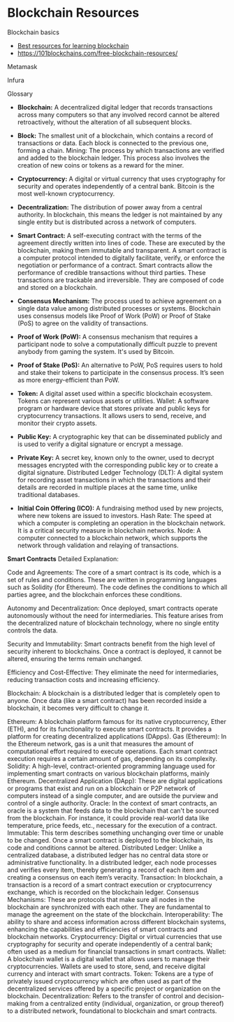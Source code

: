 # Blockchain Resources

Blockchain basics

* [Best resources for learning blockchain](https://medium.com/coinmonks/best-resources-to-learn-blockchain-development-in-2023-cdd03bab58db)
* https://101blockchains.com/free-blockchain-resources/


Metamask

Infura



Glossary

- **Blockchain:** A decentralized digital ledger that records transactions across many computers so that any involved record cannot be altered retroactively, without the alteration of all subsequent blocks.

- **Block:**  The smallest unit of a blockchain, which contains a record of transactions or data. Each block is connected to the previous one, forming a chain.
Mining: The process by which transactions are verified and added to the blockchain ledger. This process also involves the creation of new coins or tokens as a reward for the miner.

- **Cryptocurrency:** A digital or virtual currency that uses cryptography for security and operates independently of a central bank. Bitcoin is the most well-known cryptocurrency.

- **Decentralization:** The distribution of power away from a central authority. In blockchain, this means the ledger is not maintained by any single entity but is distributed across a network of computers.

- **Smart Contract:** A self-executing contract with the terms of the agreement directly written into lines of code. These are executed by the blockchain, making them immutable and transparent. A smart contract is a computer protocol intended to digitally facilitate, verify, or enforce the negotiation or performance of a contract. Smart contracts allow the performance of credible transactions without third parties. These transactions are trackable and irreversible. They are composed of code and stored on a blockchain.
  
- **Consensus Mechanism:** The process used to achieve agreement on a single data value among distributed processes or systems. Blockchain uses consensus models like Proof of Work (PoW) or Proof of Stake (PoS) to agree on the validity of transactions.

- **Proof of Work (PoW):** A consensus mechanism that requires a participant node to solve a computationally difficult puzzle to prevent anybody from gaming the system. It's used by Bitcoin.
  
- **Proof of Stake (PoS):** An alternative to PoW, PoS requires users to hold and stake their tokens to participate in the consensus process. It’s seen as more energy-efficient than PoW.
  
- **Token:** A digital asset used within a specific blockchain ecosystem. Tokens can represent various assets or utilities.
Wallet: A software program or hardware device that stores private and public keys for cryptocurrency transactions. It allows users to send, receive, and monitor their crypto assets.

- **Public Key:** A cryptographic key that can be disseminated publicly and is used to verify a digital signature or encrypt a message.

- **Private Key:** A secret key, known only to the owner, used to decrypt messages encrypted with the corresponding public key or to create a digital signature.
Distributed Ledger Technology (DLT): A digital system for recording asset transactions in which the transactions and their details are recorded in multiple places at the same time, unlike traditional databases.

- **Initial Coin Offering (ICO):** A fundraising method used by new projects, where new tokens are issued to investors.
Hash Rate: The speed at which a computer is completing an operation in the blockchain network. It is a critical security measure in blockchain networks.
Node: A computer connected to a blockchain network, which supports the network through validation and relaying of transactions.

**Smart Contracts**
Detailed Explanation:


Code and Agreements:
The core of a smart contract is its code, which is a set of rules and conditions. These are written in programming languages such as Solidity (for Ethereum). The code defines the conditions to which all parties agree, and the blockchain enforces these conditions.

Autonomy and Decentralization: Once deployed, smart contracts operate autonomously without the need for intermediaries. This feature arises from the decentralized nature of blockchain technology, where no single entity controls the data.

Security and Immutability: Smart contracts benefit from the high level of security inherent to blockchains. Once a contract is deployed, it cannot be altered, ensuring the terms remain unchanged.

Efficiency and Cost-Effective: They eliminate the need for intermediaries, reducing transaction costs and increasing efficiency.

Blockchain: A blockchain is a distributed ledger that is completely open to anyone. Once data (like a smart contract) has been recorded inside a blockchain, it becomes very difficult to change it.

Ethereum: A blockchain platform famous for its native cryptocurrency, Ether (ETH), and for its functionality to execute smart contracts. It provides a platform for creating decentralized applications (DApps).
Gas (Ethereum): In the Ethereum network, gas is a unit that measures the amount of computational effort required to execute operations. Each smart contract execution requires a certain amount of gas, depending on its complexity.
Solidity: A high-level, contract-oriented programming language used for implementing smart contracts on various blockchain platforms, mainly Ethereum.
Decentralized Application (DApp): These are digital applications or programs that exist and run on a blockchain or P2P network of computers instead of a single computer, and are outside the purview and control of a single authority.
Oracle: In the context of smart contracts, an oracle is a system that feeds data to the blockchain that can't be sourced from the blockchain. For instance, it could provide real-world data like temperature, price feeds, etc., necessary for the execution of a contract.
Immutable: This term describes something unchanging over time or unable to be changed. Once a smart contract is deployed to the blockchain, its code and conditions cannot be altered.
Distributed Ledger: Unlike a centralized database, a distributed ledger has no central data store or administrative functionality. In a distributed ledger, each node processes and verifies every item, thereby generating a record of each item and creating a consensus on each item’s veracity.
Transaction: In blockchain, a transaction is a record of a smart contract execution or cryptocurrency exchange, which is recorded on the blockchain ledger.
Consensus Mechanisms: These are protocols that make sure all nodes in the blockchain are synchronized with each other. They are fundamental to manage the agreement on the state of the blockchain.
Interoperability: The ability to share and access information across different blockchain systems, enhancing the capabilities and efficiencies of smart contracts and blockchain networks.
Cryptocurrency: Digital or virtual currencies that use cryptography for security and operate independently of a central bank; often used as a medium for financial transactions in smart contracts.
Wallet: A blockchain wallet is a digital wallet that allows users to manage their cryptocurrencies. Wallets are used to store, send, and receive digital currency and interact with smart contracts.
Token: Tokens are a type of privately issued cryptocurrency which are often used as part of the decentralized services offered by a specific project or organization on the blockchain.
Decentralization: Refers to the transfer of control and decision-making from a centralized entity (individual, organization, or group thereof) to a distributed network, foundational to blockchain and smart contracts.
